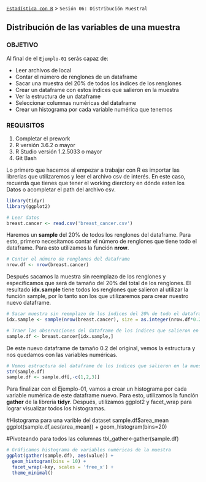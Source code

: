 [`Estadística con R`](../Readme.md) > `Sesión 06: Distribución Muestral`

## Distribución de las variables de una muestra

### OBJETIVO

Al final de el `Ejemplo-01` serás capaz de:
- Leer archivos de local
- Contar el número de renglones de un dataframe
- Sacar una muestra del 20% de todos los índices de los renglones
- Crear un dataframe con estos índices que salieron en la muestra
- Ver la estructura de un dataframe
- Seleccionar columnas numéricas del dataframe
- Crear un histograma por cada variable numérica que tenemos

### REQUISITOS

1. Completar el prework
2. R versión 3.6.2 o mayor
3. R Studio versión 1.2.5033 o mayor 
4. Git Bash


Lo primero que hacemos al empezar a trabajar con R es importar las librerias que utilizaremos y leer el archivo csv de interés. En este caso, recuerda que tienes que tener el working dierctory en dónde esten los Datos o acompletar el path del archivo csv. 

```r
library(tidyr)
library(ggplot2)

# Leer datos
breast.cancer <- read.csv('breast_cancer.csv')
```

Haremos un **sample** del 20% de todos los renglones del dataframe. Para esto, primero necesitamos contar el número de renglones que tiene todo el dataframe. Para esto utilizamos la función **nrow**.

```r
# Contar el número de renglones del dataframe
nrow.df <- nrow(breast.cancer)
```

Después sacamos la muestra sin reemplazo de los renglones y especificamos que será de tamaño del 20% del total de los renglones. El resultado **idx.sample** tiene todos los renglones que salieron al utilizar la función sample, por lo tanto son los que utilizaremos para crear nuestro nuevo dataframe.

```r
# Sacar muestra sin reemplazo de los índices del 20% de todo el dataframe
idx.sample <- sample(nrow(breast.cancer), size = as.integer(nrow.df*0.2))

# Traer las observaciones del dataframe de los índices que salieron en la muestra
sample.df <- breast.cancer[idx.sample,]
```

De este nuevo dataframe de tamaño 0.2 del original, vemos la estructura y nos quedamos con las variables numéricas.

```r
# Vemos estructura del dataframe de los índices que salieron en la muestra
str(sample.df)
sample.df <- sample.df[,-c(1,2,3)]
```

Para finalizar con el Ejemplo-01, vamos a crear un histograma por cada variable numérica de este dataframe nuevo. Para esto, utilizamos la función **gather** de la libreria **tidyr**. Después, utilizamos ggplot2 y facet_wrap para lograr visualizar todos los histogramas.

#Histograma para una varible del dataset
sample.df$area_mean
ggplot(sample.df,aes(area_mean)) + 
  geom_histogram(bins=20)

#Pivoteando para todos las columnas
tbl_gather<-gather(sample.df)

```r
# Gráficamos histograma de variables numéricas de la muestra
ggplot(gather(sample.df), aes(value)) + 
  geom_histogram(bins = 10) + 
  facet_wrap(~key, scales = 'free_x') +
  theme_minimal()
```
